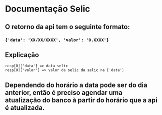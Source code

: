 # Documentação Selic
## O retorno da api tem o seguinte formato:
### `{'data': 'XX/XX/XXXX', 'valor': '0.XXXX'}`
## Explicação
`resp[0]['data'] => data selic`<br>
`resp[0]['valor'] => valor da selic da selic na ['data']`
## Dependendo do horário a data pode ser do dia anterior, então é preciso agendar uma atualização do banco à partir do horário que a api é atualizada.